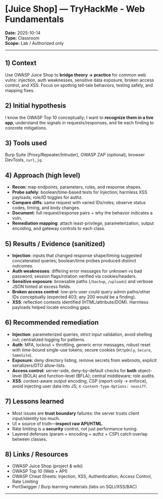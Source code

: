 # [Juice Shop] — TryHackMe - Web Fundamentals  
**Date:** 2025-10-14  
**Type:** Classroom  
**Scope:** Lab / Authorized only

---

## 1) Context  
Use OWASP Juice Shop to **bridge theory → practice** for common web vulns: injection, auth weaknesses, sensitive data exposure, broken access control, and XSS. Focus on spotting tell-tale behaviors, testing safely, and mapping fixes.

## 2) Initial hypothesis  
I know the OWASP Top 10 conceptually; I want to **recognize them in a live app**, understand the signals in requests/responses, and tie each finding to concrete mitigations.

## 3) Tools used  
Burp Suite (Proxy/Repeater/Intruder), OWASP ZAP (optional), browser DevTools, `curl`, `jq`.

## 4) Approach (high level)  
- **Recon**: map endpoints, parameters, roles, and response shapes.  
- **Probe safely**: boolean/time-based tests for injection; harmless XSS payloads; role/ID toggles for authz.  
- **Compare diffs**: same request with varied IDs/roles; observe status codes, timing, and body changes.  
- **Document**: full request/response pairs + why the behavior indicates a vuln.  
- **Remediation mapping**: attach least-privilege, parameterization, output encoding, and gateway controls to each class.

## 5) Results / Evidence (sanitized)  
- **Injection**: inputs that changed response shape/timing suggested concatenated queries; boolean/time probes produced distinct outcomes.  
- **Auth weaknesses**: differing error messages for unknown vs bad password; session flags/rotation verified via cookies/headers.  
- **Sensitive exposure**: browsable paths (`/backup`, `/uploads`) and verbose JSON hinted at excess fields.  
- **Broken access control**: low-priv user could query admin paths/other IDs conceptually (expected 403; any 200 would be a finding).  
- **XSS**: reflection contexts identified (HTML/attribute/DOM). Harmless payloads helped locate encoding gaps.

## 6) Recommended remediation  
- **Injection**: parameterized queries, strict input validation, avoid shelling out; centralized logging for patterns.  
- **Auth**: MFA, lockout + throttling, generic error messages, robust reset with time-bound single-use tokens; secure cookies (`HttpOnly`, `Secure`, `SameSite`).  
- **Exposure**: deny directory listing, remove secrets from webroots, explicit serializers/DTO allow-lists.  
- **Access control**: server-side, deny-by-default checks for **both** object-level (BOLA) and function-level (BFLA); central middleware; role audits.  
- **XSS**: context-aware output encoding, CSP (report-only → enforce), avoid injecting user data into JS; `X-Content-Type-Options: nosniff`.

## 7) Lessons learned  
- Most issues are **trust boundary** failures: the server trusts client input/identity too much.  
- UI ≠ source of truth—**inspect raw API/HTML**.  
- Rate limiting is a **security** control, not just performance tuning.  
- Layered defenses (param + encoding + authz + CSP) catch overlap between classes.

## 8) Links / Resources  
- OWASP Juice Shop (project & wiki)  
- OWASP Top 10 (Web + API)  
- OWASP Cheat Sheets: Injection, XSS, Authentication, Access Control, Rate Limiting  
- PortSwigger / Burp learning materials (labs on SQLi/XSS/BAC)

---
